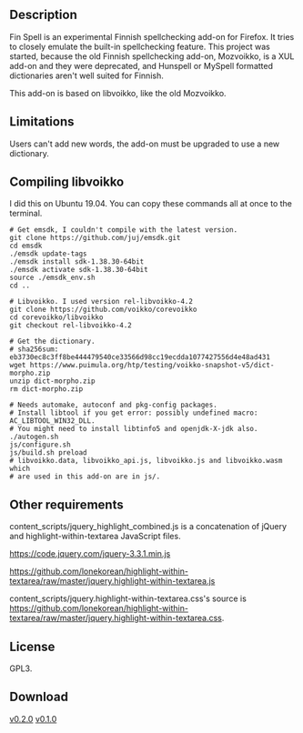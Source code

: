 ## Description

Fin Spell is an experimental Finnish spellchecking add-on for Firefox. It tries
to closely emulate the built-in spellchecking feature. This project was started,
because the old Finnish spellchecking add-on, Mozvoikko, is a XUL add-on and
they were deprecated, and Hunspell or MySpell formatted dictionaries aren't well
suited for Finnish.

This add-on is based on libvoikko, like the old Mozvoikko.

## Limitations

Users can't add new words, the add-on must be upgraded to use a new
dictionary.

## Compiling libvoikko

I did this on Ubuntu 19.04. You can copy these commands all at once to the
terminal.

```
# Get emsdk, I couldn't compile with the latest version.
git clone https://github.com/juj/emsdk.git
cd emsdk
./emsdk update-tags
./emsdk install sdk-1.38.30-64bit
./emsdk activate sdk-1.38.30-64bit
source ./emsdk_env.sh
cd ..

# Libvoikko. I used version rel-libvoikko-4.2
git clone https://github.com/voikko/corevoikko
cd corevoikko/libvoikko
git checkout rel-libvoikko-4.2 

# Get the dictionary.
# sha256sum: eb3730ec8c3ff8be444479540ce33566d98cc19ecdda1077427556d4e48ad431
wget https://www.puimula.org/htp/testing/voikko-snapshot-v5/dict-morpho.zip
unzip dict-morpho.zip
rm dict-morpho.zip

# Needs automake, autoconf and pkg-config packages.
# Install libtool if you get error: possibly undefined macro: AC_LIBTOOL_WIN32_DLL.
# You might need to install libtinfo5 and openjdk-X-jdk also.
./autogen.sh
js/configure.sh
js/build.sh preload
# libvoikko.data, libvoikko_api.js, libvoikko.js and libvoikko.wasm which
# are used in this add-on are in js/.
```

## Other requirements

content_scripts/jquery_highlight_combined.js is a concatenation of jQuery and
highlight-within-textarea JavaScript files.

https://code.jquery.com/jquery-3.3.1.min.js

https://github.com/lonekorean/highlight-within-textarea/raw/master/jquery.highlight-within-textarea.js

content_scripts/jquery.highlight-within-textarea.css's source is
https://github.com/lonekorean/highlight-within-textarea/raw/master/jquery.highlight-within-textarea.css.

## License

GPL3.

## Download

[v0.2.0](https://github.com/fluks/fin-spell/releases/download/v0.2.0/fin_spell-0.2.0-fx.xpi)
[v0.1.0](https://github.com/fluks/fin-spell/releases/download/v0.1.0/fin_spell-0.1.0-fx.xpi)
